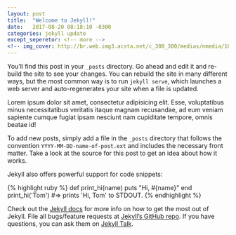 ```yaml
---
layout: post
title:  "Welcome to Jekyll!"
date:   2017-08-20 08:18:10 -0300
categories: jekyll update
except_seperetor: <!-- more -->
<!-- img_cover: http://br.web.img3.acsta.net/c_300_300/medias/nmedia/18/87/31/07/19912359.jpg -->
---
```

You’ll find this post in your `_posts` directory. Go ahead and edit it and re-build the site to see your changes. You can rebuild the site in many different ways, but the most common way is to run `jekyll serve`, which launches a web server and auto-regenerates your site when a file is updated.

Lorem ipsum dolor sit amet, consectetur adipisicing elit. Esse, voluptatibus minus necessitatibus veritatis itaque magnam recusandae, ad eum veniam sapiente cumque fugiat ipsam nesciunt nam cupiditate tempore, omnis beatae id!

To add new posts, simply add a file in the `_posts` directory that follows the convention `YYYY-MM-DD-name-of-post.ext` and includes the necessary front matter. Take a look at the source for this post to get an idea about how it works.

Jekyll also offers powerful support for code snippets:

{% highlight ruby %}
def print_hi(name)
  puts "Hi, #{name}"
end
print_hi('Tom')
#=> prints 'Hi, Tom' to STDOUT.
{% endhighlight %}

Check out the [Jekyll docs][jekyll-docs] for more info on how to get the most out of Jekyll. File all bugs/feature requests at [Jekyll’s GitHub repo][jekyll-gh]. If you have questions, you can ask them on [Jekyll Talk][jekyll-talk].

[jekyll-docs]: https://jekyllrb.com/docs/home
[jekyll-gh]:   https://github.com/jekyll/jekyll
[jekyll-talk]: https://talk.jekyllrb.com/

